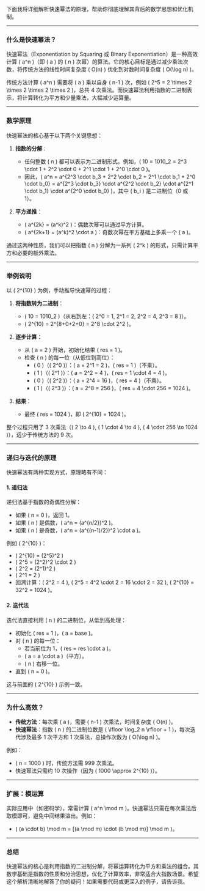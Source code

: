 下面我将详细解析快速幂法的原理，帮助你彻底理解其背后的数学思想和优化机制。

---

### 什么是快速幂法？
快速幂法（Exponentiation by Squaring 或 Binary Exponentiation）是一种高效计算 \( a^n \)（即 \( a \) 的 \( n \) 次幂）的算法。它的核心目标是通过减少乘法次数，将传统方法的线性时间复杂度 \( O(n) \) 优化到对数时间复杂度 \( O(\log n) \)。

传统方法计算 \( a^n \) 需要将 \( a \) 乘以自身 \( n-1 \) 次，例如 \( 2^5 = 2 \times 2 \times 2 \times 2 \times 2 \)，总共 4 次乘法。而快速幂法利用指数的二进制表示，将计算转化为平方和少量乘法，大幅减少运算量。

---

### 数学原理
快速幂法的核心基于以下两个关键思想：

1. **指数的分解**：
    - 任何整数 \( n \) 都可以表示为二进制形式。例如，\( 10 = 1010_2 = 2^3 \cdot 1 + 2^2 \cdot 0 + 2^1 \cdot 1 + 2^0 \cdot 0 \)。
    - 因此，\( a^n = a^{2^3 \cdot b_3 + 2^2 \cdot b_2 + 2^1 \cdot b_1 + 2^0 \cdot b_0} = a^{2^3 \cdot b_3} \cdot a^{2^2 \cdot b_2} \cdot a^{2^1 \cdot b_1} \cdot a^{2^0 \cdot b_0} \)，其中 \( b_i \) 是二进制位（0 或 1）。

2. **平方递推**：
    - \( a^{2k} = (a^k)^2 \)：偶数次幂可以通过平方计算。
    - \( a^{2k+1} = (a^k)^2 \cdot a \)：奇数次幂在平方基础上多乘一个 \( a \)。

通过这两种性质，我们可以把指数 \( n \) 分解为一系列 \( 2^k \) 的形式，只需计算平方和必要的额外乘法。

---

### 举例说明
以 \( 2^{10} \) 为例，手动推导快速幂的过程：

1. **将指数转为二进制**：
    - \( 10 = 1010_2 \)（从右到左：\( 2^0 = 1, 2^1 = 2, 2^2 = 4, 2^3 = 8 \)）。
    - \( 2^{10} = 2^{8+0+2+0} = 2^8 \cdot 2^2 \)。

2. **逐步计算**：
    - 从 \( a = 2 \) 开始，初始化结果 \( res = 1 \)。
    - 检查 \( n \) 的每一位（从低位到高位）：
        - \( 0 \)（\( 2^0 \)）：\( a = 2^1 = 2 \)，\( res = 1 \)（不乘）。
        - \( 1 \)（\( 2^1 \)）：\( a = 2^2 = 4 \)，\( res = 1 \cdot 4 = 4 \)。
        - \( 0 \)（\( 2^2 \)）：\( a = 2^4 = 16 \)，\( res = 4 \)（不乘）。
        - \( 1 \)（\( 2^3 \)）：\( a = 2^8 = 256 \)，\( res = 4 \cdot 256 = 1024 \)。

3. **结果**：
    - 最终 \( res = 1024 \)，即 \( 2^{10} = 1024 \)。

整个过程只用了 3 次乘法（\( 2 \to 4 \), \( 1 \cdot 4 \to 4 \), \( 4 \cdot 256 \to 1024 \)），远少于传统方法的 9 次。

---

### 递归与迭代的原理
快速幂法有两种实现方式，原理略有不同：

#### 1. 递归法
递归法基于指数的奇偶性分解：
- 如果 \( n = 0 \)，返回 1。
- 如果 \( n \) 是偶数，\( a^n = (a^{n/2})^2 \)。
- 如果 \( n \) 是奇数，\( a^n = (a^{(n-1)/2})^2 \cdot a \)。

例如 \( 2^{10} \)：
- \( 2^{10} = (2^5)^2 \)
- \( 2^5 = (2^2)^2 \cdot 2 \)
- \( 2^2 = (2^1)^2 \)
- \( 2^1 = 2 \)
- 回溯计算：\( 2^2 = 4 \), \( 2^5 = 4^2 \cdot 2 = 16 \cdot 2 = 32 \), \( 2^{10} = 32^2 = 1024 \)。

#### 2. 迭代法
迭代法直接利用 \( n \) 的二进制位，从低到高处理：
- 初始化 \( res = 1 \)，\( a = base \)。
- 对 \( n \) 的每一位：
    - 若当前位为 1，\( res = res \cdot a \)。
    - \( a = a \cdot a \)（平方）。
    - \( n \) 右移一位。
- 直到 \( n = 0 \)。

这与前面的 \( 2^{10} \) 示例一致。

---

### 为什么高效？
- **传统方法**：每次乘 \( a \)，需要 \( n-1 \) 次乘法，时间复杂度 \( O(n) \)。
- **快速幂法**：指数 \( n \) 的二进制位数是 \( \lfloor \log_2 n \rfloor + 1 \)，每次迭代涉及最多 1 次平方和 1 次乘法，总操作次数为 \( O(\log n) \)。

例如：
- \( n = 1000 \) 时，传统方法需 999 次乘法。
- 快速幂法只需约 10 次操作（因为 \( 1000 \approx 2^{10} \)）。

---

### 扩展：模运算
实际应用中（如密码学），常需计算 \( a^n \mod m \)。快速幂法只需在每次乘法后取模即可，避免中间结果溢出。例如：
- \( (a \cdot b) \mod m = [(a \mod m) \cdot (b \mod m)] \mod m \)。

---

### 总结
快速幂法的核心是利用指数的二进制分解，将幂运算转化为平方和乘法的组合。其数学基础是指数的性质和分治思想，优化了计算效率，非常适合大指数场景。希望这个解析清晰地解答了你的疑问！如果需要代码或更深入的例子，请告诉我。